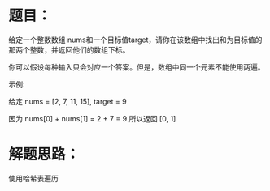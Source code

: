 <h1>题目：</h1>
<p>给定一个整数数组 nums和一个目标值target，请你在该数组中找出和为目标值的那两个整数，并返回他们的数组下标。
   
   你可以假设每种输入只会对应一个答案。但是，数组中同一个元素不能使用两遍。

   示例:
   
   给定 nums = [2, 7, 11, 15], target = 9
   
   因为 nums[0] + nums[1] = 2 + 7 = 9
   所以返回 [0, 1]
</p>
<h1>解题思路：</h1>
<p>使用哈希表遍历</p>
